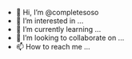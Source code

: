 - 👋 Hi, I’m @completesoso
- 👀 I’m interested in ...
- 🌱 I’m currently learning ...
- 💞️ I’m looking to collaborate on ...
- 📫 How to reach me ...

<!---
completesoso/completesoso is a ✨ special ✨ repository because its `README.md` (this file) appears on your GitHub profile.
You can click the Preview link to take a look at your changes.
--->
